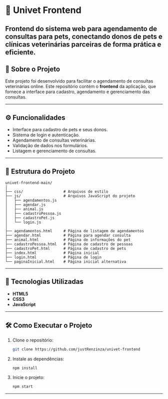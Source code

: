 
# 🐾 Univet Frontend

Frontend do sistema web para agendamento de consultas para pets, conectando donos de pets e clínicas veterinárias parceiras de forma prática e eficiente.
---

## 📖 Sobre o Projeto
Este projeto foi desenvolvido para facilitar o agendamento de consultas veterinárias online. Este repositório contém o **frontend** da aplicação, que fornece a interface para cadastro, agendamento e gerenciamento das consultas.

---

## ⚙️ Funcionalidades
- Interface para cadastro de pets e seus donos.
- Sistema de login e autenticação.
- Agendamento de consultas veterinárias.
- Validação de dados nos formulários.
- Listagem e gerenciamento de consultas.

---

## 📂 Estrutura do Projeto

```
univet-frontend-main/
│
├── css/                  # Arquivos de estilo
├── js/                   # Arquivos JavaScript do projeto
│   ├── agendamentos.js
│   ├── agendar.js
│   ├── animal.js
│   ├── cadastroPessoa.js
│   ├── cadastroPet.js
│   └── login.js
│
├── agendamentos.html     # Página de listagem de agendamentos
├── agendar.html          # Página para agendar consulta
├── animal.html           # Página de informações do pet
├── cadastroPessoa.html   # Página de cadastro de pessoas
├── cadastroPet.html      # Página de cadastro de pets
├── index.html            # Página inicial
├── login.html            # Página de login
└── paginaInicial.html    # Página inicial alternativa
```

---

## 🚀 Tecnologias Utilizadas
- **HTML5**
- **CSS3**
- **JavaScript**

---

## 🛠️ Como Executar o Projeto

1. Clone o repositório:
   ```bash
   git clone https://github.com/justRenzinza/univet-frontend
   ```

2. Instale as dependências:
   ```bash
   npm install
   ```

3. Inicie o projeto:
   ```bash
   npm start
   ```

---


